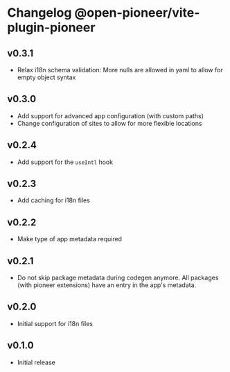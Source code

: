 # Changelog @open-pioneer/vite-plugin-pioneer

## v0.3.1

-   Relax i18n schema validation: More nulls are allowed in yaml to allow for empty object syntax

## v0.3.0

-   Add support for advanced app configuration (with custom paths)
-   Change configuration of sites to allow for more flexible locations

## v0.2.4

-   Add support for the `useIntl` hook

## v0.2.3

-   Add caching for i18n files

## v0.2.2

-   Make type of app metadata required

## v0.2.1

-   Do not skip package metadata during codegen anymore.
    All packages (with pioneer extensions) have an entry in the app's metadata.

## v0.2.0

-   Initial support for i18n files

## v0.1.0

-   Initial release
